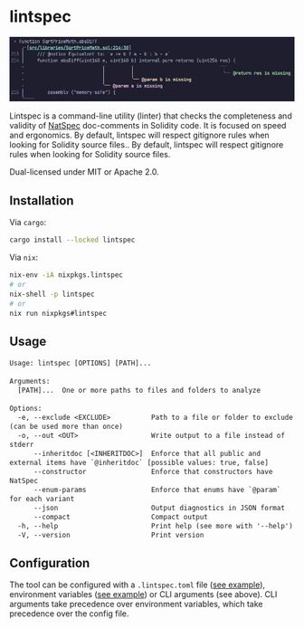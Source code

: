 # lintspec

![lintspec screenshot](./screenshot.png)

Lintspec is a command-line utility (linter) that checks the completeness and validity of
[NatSpec](https://docs.soliditylang.org/en/latest/natspec-format.html) doc-comments in Solidity code. It is focused on
speed and ergonomics. By default, lintspec will respect gitignore rules when looking for Solidity source files.. By default, lintspec will respect gitignore rules when looking for Solidity source files.

Dual-licensed under MIT or Apache 2.0.

## Installation

Via `cargo`:

```bash
cargo install --locked lintspec
```

Via `nix`:

```bash
nix-env -iA nixpkgs.lintspec
# or
nix-shell -p lintspec
# or
nix run nixpkgs#lintspec
```

## Usage

```
Usage: lintspec [OPTIONS] [PATH]...

Arguments:
  [PATH]...  One or more paths to files and folders to analyze

Options:
  -e, --exclude <EXCLUDE>          Path to a file or folder to exclude (can be used more than once)
  -o, --out <OUT>                  Write output to a file instead of stderr
      --inheritdoc [<INHERITDOC>]  Enforce that all public and external items have `@inheritdoc` [possible values: true, false]
      --constructor                Enforce that constructors have NatSpec
      --enum-params                Enforce that enums have `@param` for each variant
      --json                       Output diagnostics in JSON format
      --compact                    Compact output
  -h, --help                       Print help (see more with '--help')
  -V, --version                    Print version
```

## Configuration

The tool can be configured with a `.lintspec.toml` file ([see example](./.lintspec.toml)), environment variables
([see example](./.env.example)) or CLI arguments (see above). CLI arguments take precedence over environment variables,
which take precedence over the config file.
